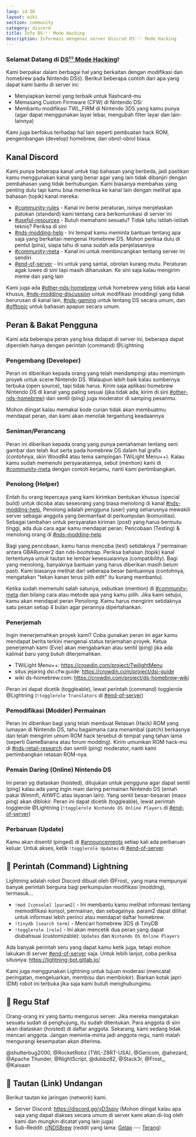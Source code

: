 ```yaml
---
lang: id-ID
layout: wiki
section: community
category: discord
title: Info DS⁽ⁱ⁾ Mode Hacking
description: Informasi mengenai server Discrod DS⁽ⁱ⁾ Mode Hacking
---
```


### Selamat Datang di <u>DS⁽ⁱ⁾ Mode Hacking</u>!

Kami berpakar dalam berbagai hal yang berkaitan dengan modifikasi dan homebrew pada Nintendo DS(i). Berikut beberapa contoh dari apa yang dapat kami bantu di server ini:

- Menyiapkan kernel yang terbaik untuk flashcard-mu
- Memasang Custom Firmware (CFW) di Nintendo DSi
- Membantu modifikasi TWL_FIRM di Nintendo 3DS yang kamu punya (agar dapat menggunakan layar lebar, mengubah filter layar dan lain-lainnya)

Kami juga berfokus terhadap hal lain seperti pembuatan hack ROM, pengembangan (develop) homebrew, dan obrol-obrol biasa.

## Kanal Discord
Kami punya beberapa kanal untuk tiap bahasan yang berbeda, jadi pastikan kamu menggunakan kanal yang benar agar yang lain tidak dibanjiri dengan pembahasan yang tidak berhubungan. Kami biasanya membahas yang penting dulu tapi kamu bisa memeriksa ke kanal lain dengan melihat apa bahasan (topik) kanal mereka:

- [#community-rules][community-rules] - Kanal ini berisi peraturan, isinya menjelaskan patokan (standard) kami tentang cara berkomunikasi di server ini
- [#useful-resources][useful-resources] - Butuh memahami sesuatu? Tidak tahu istilah-istilah teknis?  Periksa di sini
- [#nds-modding-help][nds-modding-help] - Ini tempat kamu meminta bantuan tentang apa saja yang berkaitan mengenai Homebrew DS. Mohon periksa dulu di pentul (pins), siapa tahu di sana sudah ada penjelasannya
- [#community-meta][community-meta] - Kanal ini untuk membincangkan tentang server ini sendiri
- [#end-of-server][end-of-server] - Ini untuk yang santai, obrolan kurang mutu. Peraturan agak luwes di sini tapi masih diharuskan.  Ke sini saja kalau mengirim meme dan yang lain

Kami juga ada [#other-nds-homebrew][other-nds-homebrew] untuk homebrew yang tidak ada kanal khusus, [#nds-modding-discussion][nds-modding-discussion] untuk modifikasi (modding) yang tidak berurusan di kanal lain, [#nds-gaming][nds-gaming] untuk tentang DS secara umum, dan [#offtopic][offtopic] untuk bahasan apapun secara umum.

## Peran & Bakat Pengguna
Kami ada beberapa peran yang bisa didapat di server ini, beberapa dapat diperoleh hanya dengan perintah (command) @Lightning

### Pengembang (Developer)
Peran ini diberikan kepada orang yang telah mendampingi atau memimpin proyek untuk scene Nintendo DS. Walaupun lebih baik kalau sumbernya terbuka (open source), tapi tidak harus. Kirim saja aplikasi homebrew Nintendo DS di kanal yang paling sesuai (jika tidak ada, kirim di sini [#other-nds-homebrew][other-nds-homebrew]) dan sentil (ping) juga moderator di samping pesanmu.

Mohon diingat kalau memakai kode curian tidak akan membuatmu mendapat peran, dan kami akan menolak tergantung keadaannya

### Seniman/Perancang
Peran ini diberikan kepada orang yang punya pemahaman tentang seni gambar dan telah ikut serta pada homebrew DS dalam hal grafis (contohnya, skin WoodR4 atau tema sampingan TWiLight Menu++). Kalau kamu sudah memenuhi persyaratannya, sebut (mention) kami di [#community-meta][community-meta] dengan contoh kerjamu, nanti kami pertimbangkan.

### Penolong (Helper)
Entah itu orang tepercaya yang kami kirimkan bentukan khusus (special build) untuk dicoba atau seseorang yang biasa menolong di kanal [#nds-modding-help][nds-modding-help], Penolong adalah pengguna (user) yang seharusnya mewakili server sebagai anggota yang bermanfaat di perkumpulan (komunitas). Sebagai tambahan untuk persyaratan kiriman (post) yang harus bermutu tinggi, ada dua cara agar kamu mendapat peran: Pencobaan (Testing) & menolong orang di [#nds-modding-help][nds-modding-help]

Bagi yang pencobaan, kamu harus mencoba (test) setidaknya 7 permainan antara GBARunner2 dan nds-bootstrap. Periksa bahasan (topik) kanal tertentunya untuk tautan ke lembar kesesuaiannya (compatibility). Bagi yang menolong, banyaknya bantuan yang harus diberikan masih belum pasti. Kami biasanya melihat dari seberapa besar bantuannya (contohnya, mengatakan "tekan kanan terus pilih edit" itu kurang membantu).

Ketika sudah memenuhi salah satunya, sebutkan (mention) di [#community-meta][community-meta] dan bilang cara atau metode apa yang kamu pilih. Jika kami setujui, kamu akan mendapat peran Penolong. Kamu harus mengirim setidaknya satu pesan setiap 4 bulan agar perannya dipertahankan.

### Penerjemah
Ingin menerjemahkan proyek kami? Coba gunakan peran ini agar kamu mendapat berita terkini mengenai status terjemahan proyek. Ketua penerjemah kami (Evie) akan mengabarkan atau sentil (ping) jika ada kalimat baru yang butuh diterjemahkan.

- TWiLight Menu++: <https://crowdin.com/project/TwilightMenu>
- situs jejaring dsi.cfw.guide: <https://crowdin.com/project/dsi-guide>
- wiki ds-homebrew.com: <https://crowdin.com/project/ds-homebrew-wiki>

Peran ini dapat dicetik (toggleable), lewat perintah (command) togglerole @Lightning (`!togglerole Translators` di [#end-of-server][end-of-server])

### Pemodifikasi (Modder) Permainan
Peran ini diberikan bagi yang telah membuat Retasan (Hack) ROM yang lumayan di Nintendo DS, tahu bagaimana cara menambal (patch) berkasnya dan telah mengirim umum ROM hack tersebut di tempat yang tahan lama (seperti GameBanana atau forum modding). Kirim umumkan ROM hack-mu di [#nds-retail-research][nds-retail-research] dan sentil (ping) moderator, nanti kami pertimbangkan retasan ROM-nya.

### Pemain Daring (Online) Nintendo DS
Ini peran yg diataskan (hoisted), ditujukan untuk pengguna agar dapat sentil (ping) kalau ada yang ingin main daring permainan Nintendo DS (entah pakai Wimmfi, AltWFC atau layanan lain). Yang sentil besar-besaran (mass ping) akan diblokir. Peran ini dapat dicetik (toggleable), lewat perintah togglerole @Lightning (`!togglerole Nintendo DS Online Players` di [#end-of-server][end-of-server])

### Perbaruan (Update)
Kamu akan disentil (pinged) di [#announcements][announcements] setiap kali ada perbaruan keluar. Untuk akses, ketik `!togglerole Updates` di [#end-of-server][end-of-server].

## 🤖 Perintah (Command) Lightning
Lightning adalah robot Discord dibuat oleh @Frost_ yang mana mempunyai banyak perintah berguna bagi perkumpulan modifikasi (modding), termasuk...

- `!mod [console] [param2]` - Ini membantu kamu melihat informasi tentang memodifikasi konsol, permainan, dan sebagainya. param2 dapat dilihat untuk informasi lebih perinci atau mendapat daftar homebrew.
- `!tinydb [search term]` - Mencari homebrew 3DS di TinyDB
- `!togglerole [role]` - Ini akan mencetik dua peran yang dapat diubahsuai (customizable): `Updates` dan `Nintendo DS Online Players`

Ada banyak perintah seru yang dapat kamu ketik juga, tetapi mohon lakukan di server [#end-of-server][end-of-server] saja. Untuk lebih lanjut, coba periksa situsnya: <https://lightning-bot.gitlab.io/>

Kami juga menggunakan Lightning untuk tujuan moderasi (mencatat peringatan, mengeluarkan, membisu dan memblokir). Biarkan kotak japri (DM) robot ini terbuka jika saja kami butuh menghubungimu.

## 👑 Regu Staf
Orang-orang ini yang bantu mengurus server. Jika mereka mengatakan sesuatu sudah di penghujung, itu sudah ditentukan. Para anggota di sini akan diataskan (hoisted) di daftar anggota. Sekarang, kami sedang tidak mencari anggota. Jangan meminta-minta jadi anggota regu, nanti malah mengurangi kesempatan akan diterima.

@shutterbug2000, @RocketRobz (TWL-Z8RT-USA), @Gericom, @ahezard, @Apache Thunder, @NightScript, @dubbz82, @Stack3r, @Frost_, @Kaisaan

## 🚪 Tautan (Link) Undangan
Berikut tautan ke jaringan (network) kami.

- Server Discord: <https://discord.gg/yD3spjv> (Mohon diingat kalau apa saja yang dapat diakses secara umum di server kami akan di-log oleh kami dan mungkin dicatat yang lain juga)
- Sub-Reddit: [r/NDSBrew](https://reddit.com/r/NDSBrew) (reddit yang lama: [Gelap](https://dm.reddit.com/r/NDSBrew/) --- [Terang](https://old.reddit.com/r/NDSBrew/))

<!-- Discord channel links -->
[community-rules]: https://discord.com/channels/283769550611152897/718305959914766366
[useful-resources]: https://discord.com/channels/283769550611152897/638041441079263283

[announcements]: https://discord.com/channels/283769550611152897/283771381735489537
[community-meta]: https://discord.com/channels/283769550611152897/715651368391671919

[nds-modding-help]: https://discord.com/channels/283769550611152897/332961165829210117
[nds-modding-discussion]: https://discord.com/channels/283769550611152897/547986366357700620
[nds-retail-research]: https://discord.com/channels/283769550611152897/356988919738400768
[other-nds-homebrew]: https://discord.com/channels/283769550611152897/536968881500061712

[offtopic]: https://discord.com/channels/283769550611152897/286686210225864725
[nds-gaming]: https://discord.com/channels/283769550611152897/668680785154408448
[end-of-server]: https://discord.com/channels/283769550611152897/283770736215195648
